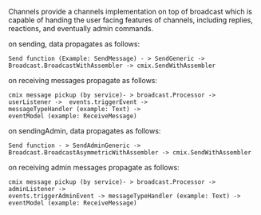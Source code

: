 Channels provide a channels implementation on top of broadcast which is capable
of handing the user facing features of channels, including replies, reactions,
and eventually admin commands.

on sending, data propagates as follows:
```text
Send function (Example: SendMessage) - > SendGeneric ->
Broadcast.BroadcastWithAssembler -> cmix.SendWithAssembler
```

on receiving messages propagate as follows:
```text
cmix message pickup (by service)- > broadcast.Processor ->
userListener ->  events.triggerEvent ->
messageTypeHandler (example: Text) ->
eventModel (example: ReceiveMessage)
```

on sendingAdmin, data propagates as follows:
```text
Send function - > SendAdminGeneric ->
Broadcast.BroadcastAsymmetricWithAssembler -> cmix.SendWithAssembler
```

on receiving admin messages propagate as follows:
```text
cmix message pickup (by service)- > broadcast.Processor -> adminListener ->
events.triggerAdminEvent -> messageTypeHandler (example: Text) ->
eventModel (example: ReceiveMessage)
```
